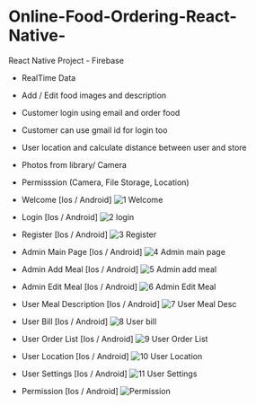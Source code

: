 # Online-Food-Ordering-React-Native-
React Native Project - Firebase

- RealTime Data
- Add / Edit food images and description
- Customer login using email and order food
- Customer can use gmail id for login too
- User location and calculate distance between user and store
- Photos from library/ Camera
- Permisssion (Camera, File Storage, Location)


- Welcome [Ios / Android]
![1 Welcome](https://user-images.githubusercontent.com/31506459/98454397-15a2bc00-2132-11eb-9801-0d350bcdceea.jpg)



- Login [Ios / Android]
![2 login](https://user-images.githubusercontent.com/31506459/98454403-294e2280-2132-11eb-88fe-b482f586ef4c.jpg)



- Register [Ios / Android]
![3 Register](https://user-images.githubusercontent.com/31506459/98454406-2fdc9a00-2132-11eb-8467-0a39fc262489.jpg)



- Admin Main Page [Ios / Android]
![4 Admin main page](https://user-images.githubusercontent.com/31506459/98454409-35d27b00-2132-11eb-9777-71a8b7b05869.jpg)



- Admin Add Meal [Ios / Android]
![5 Admin add meal](https://user-images.githubusercontent.com/31506459/98454415-3f5be300-2132-11eb-8399-b00e9075e890.jpg)



- Admin Edit Meal [Ios / Android]
![6 Admin Edit Meal](https://user-images.githubusercontent.com/31506459/98454421-44b92d80-2132-11eb-8937-4c602b9f46b2.jpg)



- User Meal Description [Ios / Android]
![7 User Meal Desc](https://user-images.githubusercontent.com/31506459/98454423-4b47a500-2132-11eb-88aa-2f4237100116.jpg)



- User Bill [Ios / Android]
![8 User bill](https://user-images.githubusercontent.com/31506459/98454427-4f73c280-2132-11eb-85e1-dfeba9641a95.jpg)



- User Order List [Ios / Android]
![9 User Order List](https://user-images.githubusercontent.com/31506459/98454428-54d10d00-2132-11eb-8f56-a977465459bf.jpg)



- User Location [Ios / Android]
![10 User Location](https://user-images.githubusercontent.com/31506459/98454430-58fd2a80-2132-11eb-96da-2852f77ff9ea.jpg)



- User Settings [Ios / Android]
![11 User Settings](https://user-images.githubusercontent.com/31506459/98454432-5d294800-2132-11eb-923f-3a8853c7b655.jpg)



- Permission [Ios / Android]
![Permission](https://user-images.githubusercontent.com/31506459/98454437-66b2b000-2132-11eb-8975-ceb15eb5fe1e.jpg)


